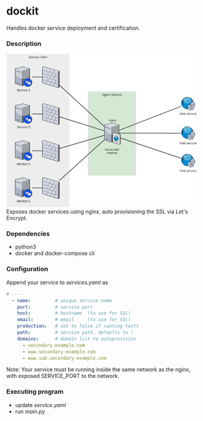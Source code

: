 # dockit

Handles docker service deployment and certification.

### Description

![Alt text](diagram.png)
Exposes docker services using nginx, auto provisioning the SSL via Let's Encrypt.

### Dependencies

* python3
* docker and docker-compose cli

### Configuration
Append your service to *services.yaml* as
```yaml
# ----
  - name:         # unique service name
    port:         # service port
    host:         # hostname  (to use for SSL)
    email:        # email     (to use for SSL)
    production:   # set to false if running tests
    path:         # service path, defaults to /
    domains:      # domain list to autoprovision
      - secondary-example.com
      - www.secondary-example.com
      - www.sub.secondary-example.com
```
Note: Your service must be running inside the same network as the nginx, with exposed SERVICE_PORT to the network.

### Executing program

* update *service.yaml*
* run *main.py*
